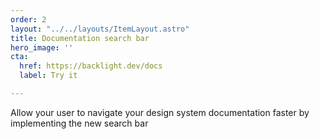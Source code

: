 ```yaml
---
order: 2
layout: "../../layouts/ItemLayout.astro"
title: Documentation search bar
hero_image: ''
cta:
  href: https://backlight.dev/docs
  label: Try it

---
```

Allow your user to navigate your design system documentation faster by implementing the new search bar